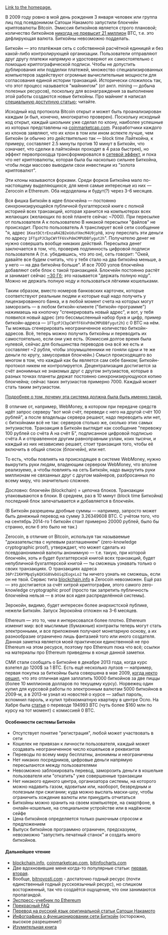 [Link to the homepage.](https://github.com/snordenstorm/wiki/wiki/My-Ethereum-Homepage)

В 2009 году ровно в мой день рождения 3 января человек или группа лиц под псевдонимом Сатоши Накамото запустили блокчейн криптовалюты Bitcoin. Эмиссия биткойнов является строго плановой; количество биткойнов [никогда не превысит 21 миллион](https://en.bitcoin.it/wiki/Controlled_supply#Projected_Bitcoins_Short_Term) BTC, т.е. это дефлирующая валюта. Биткойны невозможно подделать.

Биткойн — это платёжная сеть с собственной расчётной единицей и без какой-либо контролирующей организации. Пользователи отправляют друг другу платежи напрямую и удостоверяют их самостоятельно с помощью криптографической подписи. Чтобы не допустить дублирования или подделки платежей, множество специализированных компьютеров задействуют огромные вычислительные мощности для согласования единой истории транзакций. Исторически сложилось так, что этот процесс называется "майнингом" (от англ. mining — добыча полезных ресурсов), поскольку для вознаграждения за выполнение этой работы создаются новые биткойны. Про майнинг я написал [специальную доступную статью](https://github.com/snordenstorm/wiki/wiki/%D0%9C%D0%B0%D0%B9%D0%BD%D0%B8%D0%BD%D0%B3-%D0%B1%D0%B8%D1%82%D0%BA%D0%BE%D0%B9%D0%BD%D0%BE%D0%B2); читайте. 

Исходный код протокола Bitcoin открыт и может быть проанализирован каждым (и был, конечно, многократно проверен). Поскольку исходный код открыт, каждый школьник уже сделал по клону, наиболее успешные из которых представлены на [coinmarketcap.com](http://coinmarketcap.com/). Разработчики каждого из клонов заявляют, что их клон в том или ином аспекте лучше, чем Биткойн (и обычно это действительно так — block time Лайткойна, к примеру, составляет 2.5 минуты против 10 минут в Биткойн, что означает, что сделки в лайткойнах проходят в 4 раза быстрее), но эффект первопроходца трансформировался в [сетевой эффект](http://www.computerra.ru/wp-content/uploads/2014/07/BitLicense-3-780x552.png), и пока что нет криптовалюты, которая была бы насколько сильнее Биткойна, чтобы люди массово выводили свои инвестиции из "золота криптовалют".

Эти клоны называются форками. Среди форков Биткойна мало по-настоящему выделяющихся; для меня самые интересные из них — Zerocoin и Ethereum. Оба недоделаны и будут(?) через 3-6 месяцев.

Вся фишка Биткойн в идее блокчейна — постоянно синхронизирующейся публичной бухгалтерской книге с полной историей всех транзакций, которая хранится на компьютерах всех желающих (желающих по всей планете сейчас ~7000). При пересылке от пользователя А к пользователю В никакой пересылки "файлов" не происходит. Просто пользователь А транслирует всей сети сообщение "я, адрес `1KeatDCtrEnzaR42B2eUduYXmcM4U9jphB`, хочу переслать эти деньги по адресу `1FTgzPJCbpCWYfF6VxPdmCMPUDBfygut2h`". Получателю денег не нужно совершать вообще никаких действий. Пересылка денег заключается в том, что, проверив подлинность цифровой подписи пользователя А (т.е. убедившись, что это он), сеть говорит: "Окей, давайте все будем считать, что у тебя стало на два биткойна меньше, а у него — на два биткойна больше". И все 7000 узлов блокчейна добавляют себе блок с такой транзакцией. Блокчейн постоянно растёт и занимает сейчас [~30 Гб](http://bitinfocharts.com/ru/); это называется "держать полную ноду". Можно не держать полную ноду и пользоваться лёгкими кошельками.

Таким образом, вместо номеров банковских карточек, которые соответствуют реальным людям и которые ещё надо получить у лицензированного банка, и в любой момент счета на которых могут заморозить — в любом биткойн-клиенте ("биткойн-программе") нажимаешь на кнопочку "сгенерировать новый адрес", и вот, у тебя появился новый адрес (это бессмысленный набор букв и цифр, пример биткойн-адреса — `1FTgzPJCbpCWYfF6VxPdmCMPUDBfygut2h`) с 0 BTC на нём. Ты можешь сгенерировать неограниченное количество биткойн-адресов. Всё, теперь можно получить биткойны и переводить их самостоятельно, если они уже есть. (Комиссия долгое время была нулевой, сейчас для большинства переводов она всё же есть и составляет ~2 рубля, чтобы злоумышленники не гоняли одни и те же деньги по кругу, замусоривая блокчейн.) Смысл происходящего во многом в том, что каждый как бы является сам себе банком; Биткойн-протокол никем не контролируется. Децентрализация достигается за счёт анонимных не знакомых друг с другом энтузиастов, которые в разных точках планеты держат постоянно синхронизирующуюся копию блокчейна; сейчас таких энтузиастов примерно 7000. Каждый может стать таким энтузиастом.

[Подробнее о том, почему эта система должна была быть именно такой.](https://github.com/snordenstorm/wiki/wiki/%D0%9C%D0%B0%D0%B9%D0%BD%D0%B8%D0%BD%D0%B3-%D0%B1%D0%B8%D1%82%D0%BA%D0%BE%D0%B9%D0%BD%D0%BE%D0%B2#%D0%97%D0%B0%D1%87%D0%B5%D0%BC-%D0%BD%D1%83%D0%B6%D0%B5%D0%BD-%D0%BC%D0%B0%D0%B9%D0%BD%D0%B8%D0%BD%D0%B3)

В отличие от, например, WebMoney, в котором при передаче средств идёт запрос серверу "вот мой счёт, переведи с него на другой счёт 100 рублей", а после владельцы сервера решают, надо переводить или нет, с биткойнами всё не так: серверов столько же, сколько этих самых энтузиастов. Транзакция в Биткойн выглядит как сообщение "перевожу 100 рублей со счёта А на счёт Б", подписанное цифровой подписью счёта А и отправленное другим равноправным узлам, коих тысячи, и каждый из них независимо решает, стоит транзакция того, чтобы её включить в общий список (блокчейн), или нет.

То есть, чтобы повлиять на происходящее в системе WebMoney, нужно выкрутить руки людям, владеющим сервером WebMoney, что вполне реализуемо, а чтобы повлиять на сеть Биткойн, надо выкрутить руки миллионам не связанных друг с другом майнеров, разбросанных по всему миру, что значительно сложнее.

Дословно: блокчейн (blockchain) = цепочка блоков. Транзакции упаковываются в блоки. В среднем, раз в 10 минут (block time Биткойна) последний блок запечатывается и добавляется в блокчейн.

(В Биткойн разрешены дробные суммы — например, запросто может быть денежный перевод на сумму 3.26349608 BTC. С учётом того, что на сентябрь 2014-го 1 биткойн стоит примерно 20000 рублей, было бы странно, если б это было не так.)

Zerocoin, в отличие от Bitcoin, используя так называемые "доказательства с нулевым разглашением" (zero-knowledge cryptographic proof), утверждает, что может сделать из псевдоанонимной валюты анонимную — т.е. такую, при которой блокчейн, хоть и будет бухгалтерской книгой всех транзакций, будет непубличной бухгалтерской книгой — ты сможешь узнавать только о своих транзакциях. О транзакциях адреса `36PrZ1KHYMpqSyAQXSG8VwbUiq2EogxLo2` ты ничего узнать не сможешь, если он не твой. Сервис типа [blockchain.info](http://blockchain.info/) в Zerocoin невозможен. Ещё раз — это достигается за счёт хитрой криптографии, этого самого zero-knowledge cryptographic proof (просто так запретить публичность блокчейна нельзя — в этом вся идея распределённой системы).

Зерокойн, видимо, будет интересен более анархистской публике, нежели Биткойн. Запуск Зерокойна отложен на 3-6 месяцев.

Ethereum — это то, чем я интересовался более плотно. Ethereum изменит мир: всё мыслимые (бумажные) контракты теперь могут стать электронными, и все приложения получают монетарную основу, а их разнообразие ограничено лишь фантазией того или иного создателя. Данная заметка является моей практически единственной не про Ethereum на этом ресурсе, поэтому про Ethereum пока что всё; ссылки на материалы про Ethereum приведены в конце данной заметки.

СМИ стали сообщать о Биткойне в декабре 2013 года, когда курс взлетел до 1200$ за 1 BTC. Есть ещё несколько лулзов — например, первая покупка за биткойны была совершена в мае 2009, [когда некто решил](https://bitcointalk.org/index.php?topic=137.0), что это отличная идея заплатить 10000 биткойнов за две пиццы (более 10 миллионов долларов по текущему курсу). Норвежец один купил для курсовой работы по электронным валютам 5000 биткойнов в 2009-м, а в 2013-м узнал из новостей о курсе — забыл пароль, вспомнил пароль, и купил трёхкомнатную квартиру в центре Осло. На Хабре была [статья](http://habrahabr.ru/post/203374/) о переводе 194993 BTC (чуть более $160 млн по курсу на тот момент) с комиссией 0 BTC.

#### Особенности системы Биткойн

- Отсутствует понятие "регистрация", любой может участвовать в сети
- Кошелек не привязан к личности пользователя, каждый может создавать неограниченное число кошельков и реквизитов
- Переводы по всему миру бесплатны, анонимны и неограничены
- Нет никаких посредников, цифровые деньги напрямую пересылаются между пользователями
- Невозможно заблокировать перевод, заморозить деньги в кошельке пользователя или "откатить" уже совершенные транзакции
- Нет никакого единого центра, организатора системы, на которого можно надавить газом, ядовитым или, наоборот, безвредным и полезным при сжигании; куда можно выслать маски-шоу, чтобы ограничить хождение валюты или принудить отчитаться
- Биткойны можно хранить на своем компьютере, на смартфоне, в онлайн-кошельке, на специальном устройстве или в надёжном сейфе
- Цена биткойнов определяется только рыночным спросом и предложением
- Выпуск биткойнов программно ограничен, предсказуем, невозможно "запустить печатный станок" и создать много биткойнов.

#### Дальнейшее чтение

* [blockchain.info](http://blockchain.info/), [coinmarketcap.com](http://coinmarketcap.com/), [bitinfocharts.com](http://bitinfocharts.com/)
* Две вдохновившие меня когда-то популярные статьи: [первая](http://bitnovosti.com/2014/03/05/dacs/), [вторая](http://bitnovosti.com/2014/03/01/etherium-next-generation-crypto/).
* Вообще, [bitnovosti.com](http://bitnovosti.com/) - достаточно годный ресурс (почти единственный годный русскоязычный ресурс), но слишком восторженный, так что создаётся ощущение, что они занимаются пропагандой.
* [Экспресс-учебник по Ethereum](https://github.com/snordenstorm/wiki/wiki/%D0%AD%D0%BA%D1%81%D0%BF%D1%80%D0%B5%D1%81%D1%81-%D1%83%D1%87%D0%B5%D0%B1%D0%BD%D0%B8%D0%BA-%D0%BF%D0%BE-Ethereum)
* [Прекрасный FAQ](https://en.bitcoin.it/wiki/FAQ)
* [Перевод на русский язык оригинальной статьи Сатоши Накамото](https://bitcoin.org/bitcoin_ru.pdf)
* [Инфографика о функционировании сети Биткойн](http://lurkmore.so/images/a/a8/Bitcoin_Transactions_Explained_Wide_PEREVOD.jpg) (осторожно, высокое разрешение!)
* [Изумительная книга](http://chimera.labs.oreilly.com/books/1234000001802/index.html)